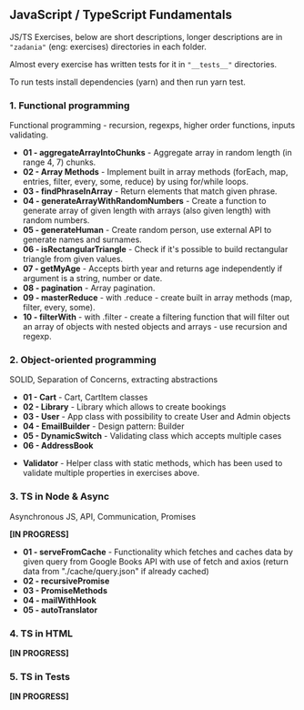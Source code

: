 ## JavaScript / TypeScript Fundamentals

JS/TS Exercises, below are short descriptions, longer descriptions are in `"zadania"` (eng: exercises) directories in each folder.

Almost every exercise has written tests for it in `"__tests__"` directories.

To run tests install dependencies (yarn) and then run yarn test.

### 1. Functional programming

Functional programming - recursion, regexps, higher order functions, inputs validating.

- **01 - aggregateArrayIntoChunks** - Aggregate array in random length (in range 4, 7) chunks.
- **02 - Array Methods** - Implement built in array methods (forEach, map, entries, filter, every, some, reduce) by using for/while loops.
- **03 - findPhraseInArray** - Return elements that match given phrase.
- **04 - generateArrayWithRandomNumbers** - Create a function to generate array of given length with arrays (also given length) with random numbers.
- **05 - generateHuman** - Create random person, use external API to generate names and surnames.
- **06 - isRectangularTriangle** - Check if it's possible to build rectangular triangle from given values.
- **07 - getMyAge** - Accepts birth year and returns age independently if argument is a string, number or date.
- **08 - pagination** - Array pagination.
- **09 - masterReduce** - with .reduce - create built in array methods (map, filter, every, some).
- **10 - filterWith** - with .filter - create a filtering function that will filter out an array of objects with nested objects and arrays - use recursion and regexp.

### 2. Object-oriented programming

SOLID, Separation of Concerns, extracting abstractions

- **01 - Cart** - Cart, CartItem classes
- **02 - Library** - Library which allows to create bookings
- **03 - User** - App class with possibility to create User and Admin objects
- **04 - EmailBuilder** - Design pattern: Builder
- **05 - DynamicSwitch** - Validating class which accepts multiple cases
- **06 - AddressBook**

* **Validator** - Helper class with static methods, which has been used to validate multiple properties in exercises above.

### 3. TS in Node & Async

Asynchronous JS, API, Communication, Promises

**[IN PROGRESS]**

- **01 - serveFromCache** - Functionality which fetches and caches data by given query from Google Books API with use of fetch and axios (return data from "./cache/query.json" if already cached)
- **02 - recursivePromise**
- **03 - PromiseMethods**
- **04 - mailWithHook**
- **05 - autoTranslator**

### 4. TS in HTML

**[IN PROGRESS]**

### 5. TS in Tests

**[IN PROGRESS]**
